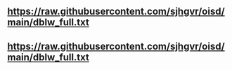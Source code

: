 ## https://raw.githubusercontent.com/sjhgvr/oisd/main/dblw_full.txt
## https://raw.githubusercontent.com/sjhgvr/oisd/main/dblw_full.txt
